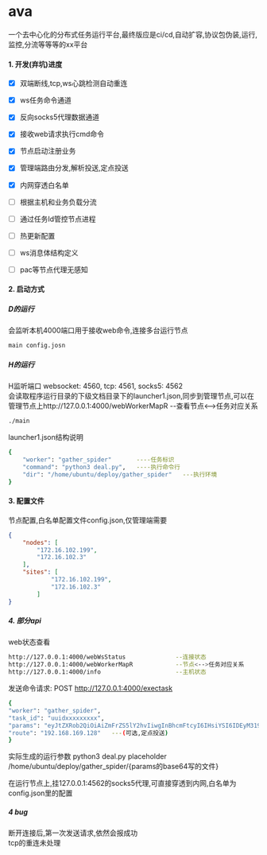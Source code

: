 # ava
一个去中心化的分布式任务运行平台,最终版应是ci/cd,自动扩容,协议包伪装,运行,监控,分流等等等的xx平台

#### 1. 开发(弃坑)进度
- [x] 双端断线,tcp,ws心跳检测自动重连
- [x] ws任务命令通道
- [x] 反向socks5代理数据通道
- [x] 接收web请求执行cmd命令
- [x] 节点启动注册业务
- [x] 管理端路由分发,解析投送,定点投送
- [x] 内网穿透白名单
- [ ] 根据主机和业务负载分流
- [ ] 通过任务Id管控节点进程
- [ ] 热更新配置
- [ ] ws消息体结构定义
- [ ] pac等节点代理无感知



#### 2. 启动方式
##### D的运行
会监听本机4000端口用于接收web命令,连接多台运行节点

```bash
main config.josn
```

##### H的运行

H监听端口 websocket: 4560, tcp: 4561, socks5: 4562  
会读取程序运行目录的下级文档目录下的launcher1.json,同步到管理节点,可以在管理节点上http://127.0.0.1:4000/webWorkerMapR            --查看节点<-->任务对应关系
```bash
./main
```
launcher1.json结构说明
```bash
{
    "worker": "gather_spider"       ----任务标识 
    "command": "python3 deal.py",   ----执行命令行
    "dir": "/home/ubuntu/deploy/gather_spider"   ---执行环境
}
```
#### 3. 配置文件
节点配置,白名单配置文件config.json,仅管理端需要
```json
{
    "nodes": [
        "172.16.102.199",
        "172.16.102.3"
    ],
    "sites": [
            "172.16.102.199",  
            "172.16.102.3"
        ]
}
```


##### 4. 部分api
web状态查看
```bash
http://127.0.0.1:4000/webWsStatus              --连接状态
http://127.0.0.1:4000/webWorkerMapR            --节点<-->任务对应关系
http://127.0.0.1:4000/info                     --主机状态
```
发送命令请求: POST  http://127.0.0.1:4000/exectask
```bash
{
"worker": "gather_spider",
"task_id": "uuidxxxxxxxxx",
"params": "eyJtZXRob2QiOiAiZmFrZS5lY2hvIiwgInBhcmFtcyI6IHsiYSI6IDEyM319"
"route": "192.168.169.128"   ---(可选,定点投送)
}

```
实际生成的运行参数
python3 deal.py placeholder /home/ubuntu/deploy/gather_spider/{params的base64写的文件}


在运行节点上,挂127.0.0.1:4562的socks5代理,可直接穿透到内网,白名单为config.json里的配置




##### 4 bug
断开连接后,第一次发送请求,依然会报成功  
tcp的重连未处理